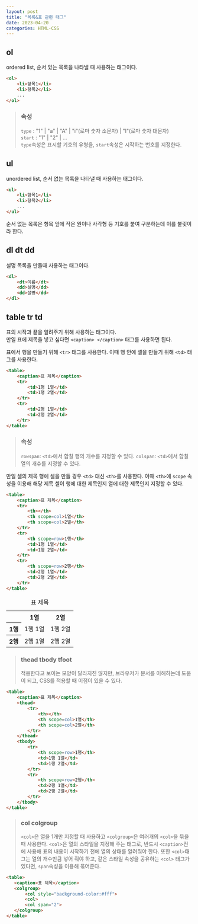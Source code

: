 ```yaml
---
layout: post
title: "목록&표 관련 태그"
date: 2023-04-20
categories: HTML-CSS
---
```


## ol
ordered list, 순서 있는 목록을 나타낼 때 사용하는 태그이다.  
``` html
<ol>
    <li>항목1</li>
    <li>항목2</li>
    ...
</ol>
```

> ### 속성
> `type` : "1" | "a" | "A" | "i"(로마 숫자 소문자) | "I"(로마 숫자 대문자)  
> `start` : "1" | "2" | ...  
> `type`속성은 표시할 기호의 유형을, `start`속성은 시작하는 번호를 지정한다.

## ul
unordered list, 순서 없는 목록을 나타낼 때 사용하는 태그이다.
``` html
<ul>
    <li>항목1</li>
    <li>항목2</li>
    ...
</ul>
```
순서 없는 목록은 항목 앞에 작은 원이나 사각형 등 기호를 붙여 구분하는데 이를 불릿이라 한다.

## dl dt dd
설명 목록을 만들때 사용하는 태그이다.
```html
<dl>
    <dt>이름</dt>
    <dd>설명</dd>
    <dd>설명</dd>
</dl>
```

## table tr td
표의 시작과 끝을 알려주기 위해 사용하는 태그이다.  
만일 표에 제목을 넣고 싶다면 `<caption> </caption>` 태그를 사용하면 된다.

표에서 행을 만들기 위해 `<tr>` 태그를 사용한다. 이때 행 안에 셀을 만들기 위해 `<td>` 태그를 사용한다.  
```html
<table>
    <caption>표 제목</caption>
    <tr>
        <td>1행 1열</td>
        <td>1행 2열</td>
    </tr>
    <tr>
        <td>2행 1열</td>
        <td>2행 2열</td>
    </tr>
</table>
```
> ### 속성
> `rowspan`: `<td>`에서 합칠 행의 개수를 지정할 수 있다.
> `colspan`: `<td>`에서 합칠 열의 개수를 지정할 수 있다.

만일 셀의 제목 행에 셀을 만들 경우 `<td>` 대신 `<th>`를 사용한다. 이때 `<th>`에 `scope` 속성을 이용해 해당 제목 셀이 행에 대한 제목인지 열에 대한 제목인지 지정할 수 있다.

``` html
<table>
    <caption>표 제목</caption>
    <tr>
        <th></th>
        <th scope=col>1열</th>
        <th scope=col>2열</th>
    </tr>
    <tr>
        <th scope=row>1행</th>
        <td>1행 1열</td>
        <td>1행 2열</td>
    </tr>
    <tr>
        <th scope=row>2행</th>
        <td>2행 1열</td>
        <td>2행 2열</td>
    </tr>
</table>
```

<table>
    <caption>표 제목</caption>
    <tr>
        <th></th>
        <th scope=col>1열</th>
        <th scope=col>2열</th>
    </tr>
    <tr>
        <th scope=row>1행</th>
        <td>1행 1열</td>
        <td>1행 2열</td>
    </tr>
    <tr>
        <th scope=row>2행</th>
        <td>2행 1열</td>
        <td>2행 2열</td>
    </tr>
</table>

> ### thead tbody tfoot
> 적용한다고 보이는 모양이 달라지진 않지만, 브라우저가 문서를 이해하는데 도움이 되고, CSS를 적용할 때 이점이 있을 수 있다.  

``` html
<table>
    <caption>표 제목</caption>
    <thead>
        <tr>
            <th></th>
            <th scope=col>1열</th>
            <th scope=col>2열</th>
        </tr>
    </thead>
    <tbody>
        <tr>
            <th scope=row>1행</th>
            <td>1행 1열</td>
            <td>1행 2열</td>
        </tr>
        <tr>
            <th scope=row>2행</th>
            <td>2행 1열</td>
            <td>2행 2열</td>
        </tr>
    </tbody>
</table>
```

> ### col colgroup
> `<col>`은 열을 1개만 지정할 때 사용하고 `<colgroup>`은 여러개의 `<col>`을 묶을 때 사용한다.
> `<col>`은 열의 스타일을 지정해 주는 태그로, 반드시 `<caption>`전에 사용해 표의 내용이 시작하기 전에 열의 상태를 알려줘야 한다.
> 또한 `<col>`태그는 열의 개수만큼 넣어 줘야 하고, 같은 스타일 속성을 공유하는 `<col>` 태그가 있다면, `span`속성을 이용해 묶어준다.
 ``` html
<table>
    <caption>표 제목</caption>
    <colgroup>
        <col style="background-color:#fff">
        <col>
        <col span="2">
    </colgroup>
</table>
```